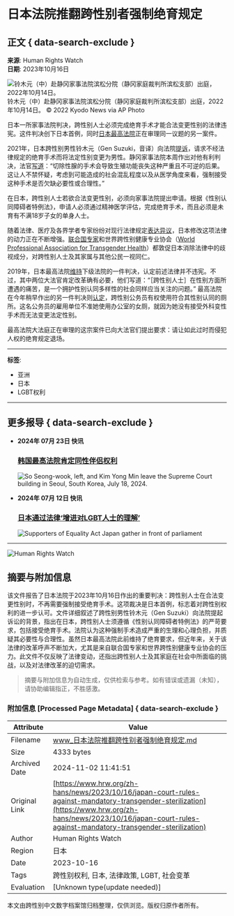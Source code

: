 # 日本法院推翻跨性别者强制绝育规定

## 正文 { data-search-exclude }


**来源**: Human Rights Watch  
**日期**: 2023年10月16日

![铃木元（中）赴静冈家事法院滨松分院（静冈家庭裁判所滨松支部）出庭，2022年10月14日。](https://www.hrw.org/sites/default/files/styles/embed_xxl/public/media_2023/10/202310lgbt_asia_japan_gen_suzuki_court_hearing.jpg?itok=81_9QKSC)  
铃木元（中）赴静冈家事法院滨松分院（静冈家庭裁判所滨松支部）出庭，2022年10月14日。 © 2022 Kyodo News via AP Photo

日本一所家事法院判决，跨性别人士必须完成绝育手术才能合法变更性别的法律违宪。这件判决创下日本首例，同时[日本最高法院](https://www.japantimes.co.jp/news/2023/09/27/japan/crime-legal/supreme-court-transgender-surgery-constitutionality/)正在审理同一议题的另一案件。

2021年，日本跨性别男性铃木元（Gen Suzuki，音译）向法院[提诉](https://www.hrw.org/news/2021/10/12/trans-man-fights-japans-sterilization-requirement)，请求不经法律规定的绝育手术而将法定性别变更为男性。静冈家事法院本周作出对他有利判决，法官[写道](https://www3.nhk.or.jp/news/html/20231012/k10014223241000.html)：“切除性腺的手术会导致生殖功能丧失这种严重且不可逆的后果。这让人不禁怀疑，考虑到可能造成的社会混乱程度以及从医学角度来看，强制接受这种手术是否欠缺必要性或合理性。”

在日本，跨性别人士若欲合法变更性别，必须向家事法院提出申请。根据《性别认同障碍者特例法》，申请人必须通过精神医学评估，完成绝育手术，而且必须是未育有不满18岁子女的单身人士。

随着法律、医疗及各界学者专家纷纷对现行法律规定[表达异议](https://www.hrw.org/report/2021/05/25/law-undermines-dignity/momentum-revise-japans-legal-gender-recognition-process)，日本修改这项法律的动力正在不断增强。[联合国专家](https://spcommreports.ohchr.org/TMResultsBase/DownLoadPublicCommunicationFile?gId=3159)和世界跨性别健康专业协会（[World Professional Association for Transgender Health](https://www.hrw.org/news/2019/06/14/global-call-reform-japans-law-transgender-people)）都敦促日本消除法律中的歧视成分，对跨性别人士及其家属与其他公民一视同仁。

2019年，日本最高法院[维持](https://www.nbcnews.com/feature/nbc-out/japan-s-supreme-court-upholds-transgender-sterilization-requirement-n962721)下级法院的一件判决，认定前述法律并不违宪。不过，其中两位大法官肯定改革确有必要，他们写道：“［跨性别人士］在性别方面所遭遇的痛苦，是一个拥护性别认同多样性的社会同样应当关注的问题。” 最高法院在今年稍早作出的另一件判决则[认定](https://www.courts.go.jp/app/files/hanrei_jp/191/092191_hanrei.pdf)，跨性别公务员有权使用符合其性别认同的厕所。这名公务员的雇用单位不准她使用办公室的女厕，就因为她没有接受外科变性手术而无法变更法定性别。

最高法院大法庭正在审理的这宗案件已向大法官们提出要求：请让如此过时而侵犯人权的绝育规定退场。

---

**标签**:  
- 亚洲  
- 日本  
- LGBT权利  

---

## 更多报导 { data-search-exclude }

- **2024年 07月 23日 快讯**
    
    ### [韩国最高法院肯定同性伴侣权利](https://www.hrw.org/zh-hans/news/2024/07/23/south-koreas-supreme-court-affirms-rights-same-sex-partners)
    
    ![So Seong-wook, left, and Kim Yong Min leave the Supreme Court building in Seoul, South Korea, July 18, 2024.](https://www.hrw.org/sites/default/files/styles/square/public/media_2024/07/202407lgbt_south%20korea_same_sex_partnership.jpg?h=7fae167d&itok=vYgSQSIX)

- **2024年 07月 12日 快讯**
    
    ### [日本通过法律‘增进对LGBT人士的理解’](https://www.hrw.org/zh-hans/news/2023/07/12/japan-passes-law-promote-understanding-lgbt-people)
    
    ![Supporters of Equality Act Japan gather in front of parliament](https://www.hrw.org/sites/default/files/styles/square/public/media_2023/07/202307asia_japan_lgbt_equalityact_protest.jpg?h=c6980913&itok=p33c77Zv)

---

![Human Rights Watch](https://www.hrw.org/)

## 摘要与附加信息

<!-- tcd_abstract -->
该文件报告了日本法院于2023年10月16日作出的重要判决：跨性别人士在合法变更性别时，不再需要强制接受绝育手术。这项裁决是日本首例，标志着对跨性别权利的进一步认可。文件详细叙述了跨性别男性铃木元（Gen Suzuki）向法院提起诉讼的背景，指出在日本，跨性别人士须遵循《性别认同障碍者特例法》的严苛要求，包括接受绝育手术。法院认为这种强制手术造成严重的生理和心理负担，并质疑其必要性与合理性。虽然日本最高法院此前维持了绝育要求，但近年来，关于该法律的改革呼声不断加大，尤其是来自联合国专家和世界跨性别健康专业协会的压力。此文件不仅反映了法律变动，还指出跨性别人士及其家庭在社会中所面临的挑战，以及对法律改革的迫切需求。
<!-- tcd_abstract_end -->

> 摘要与附加信息为自动生成，仅供检索与参考。如有错误或遗漏（未知），请协助编辑指正，不胜感激。

### 附加信息 [Processed Page Metadata] { data-search-exclude }

| Attribute       | Value                                  |
|-----------------|----------------------------------------|
| Filename        | www_日本法院推翻跨性别者强制绝育规定.md                             |
| Size            | 4333 bytes                           |
| Archived Date   | 2024-11-02 11:41:51                             |
| Original Link   | [https://www.hrw.org/zh-hans/news/2023/10/16/japan-court-rules-against-mandatory-transgender-sterilization](https://www.hrw.org/zh-hans/news/2023/10/16/japan-court-rules-against-mandatory-transgender-sterilization)                       |
| Author          | Human Rights Watch                               |
| Region          | 日本                               |
| Date            | 2023-10-16                                 |
| Tags            | 跨性别权利, 日本, 法律政策, LGBT, 社会变革                                 |
| Evaluation            | [Unknown type(update needed)]                                 |
<!-- tcd_table_end -->

本文由跨性别中文数字档案馆归档整理，仅供浏览。版权归原作者所有。

